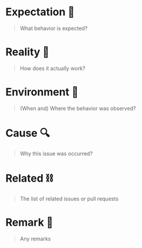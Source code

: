 # Expectation :butterfly:
> What behavior is expected?

# Reality :bug:
> How does it actually work?

# Environment :evergreen_tree:
> (When and) Where the behavior was observed?

# Cause :mag:
> Why this issue was occurred?

# Related :chains:
> The list of related issues or pull requests

# Remark :eyes:
> Any remarks

